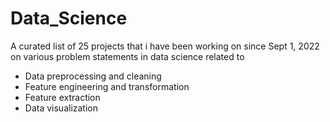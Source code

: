 # Data_Science

A curated list of 25 projects that i have been working on since Sept 1, 2022 on various problem statements in data science related to 
* Data preprocessing and cleaning 
* Feature engineering and transformation 
* Feature extraction 
* Data visualization

